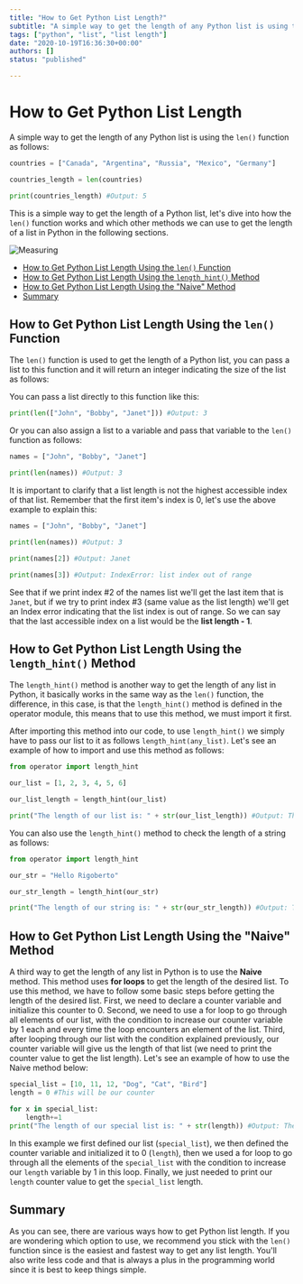 ```yaml
---
title: "How to Get Python List Length?"
subtitle: "A simple way to get the length of any Python list is using the `len()` function."
tags: ["python", "list", "list length"]
date: "2020-10-19T16:36:30+00:00"
authors: []
status: "published"

---
```


# How to Get Python List Length

A simple way to get the length of any Python list is using the `len()` function as follows:

```py
countries = ["Canada", "Argentina", "Russia", "Mexico", "Germany"]

countries_length = len(countries)

print(countries_length) #Output: 5 
```

This is a simple way to get the length of a Python list, let's dive into how the `len()` function works and which other methods we can use to get the length of a list in Python in the following sections.

![Measuring](https://media.tenor.com/AFJK9BNwiZIAAAAC/harry-styles-tape-measure.gif)

- [How to Get Python List Length Using the `len()` Function](#len)
- [How to Get Python List Length Using the `length_hint()` Method](#hint)
- [How to Get Python List Length Using the "Naive" Method](#naive)
- [Summary](#summary)

## How to Get Python List Length Using the `len()` Function <a name="len"></a>

The `len()` function is used to get the length of a Python list, you can pass a list to this function and it will return an integer indicating the size of the list as follows:

You can pass a list directly to this function like this:

```py
print(len(["John", "Bobby", "Janet"])) #Output: 3
```
Or you can also assign a list to a variable and pass that variable to the `len()` function as follows:

```py
names = ["John", "Bobby", "Janet"]

print(len(names)) #Output: 3
```
It is important to clarify that a list length is not the highest accessible index of that list. Remember that the first item's index is 0, let's use the above example to explain this:

```py
names = ["John", "Bobby", "Janet"]

print(len(names)) #Output: 3

print(names[2]) #Output: Janet

print(names[3]) #Output: IndexError: list index out of range
```

See that if we print index #2 of the names list we'll get the last item that is `Janet`, but if we try to print index #3 (same value as the list length) we'll get an Index error indicating that the list index is out of range. So we can say that the last accessible index on a list would be the **list length - 1**.

## How to Get Python List Length Using the `length_hint()` Method <a name="hint"></a>

The `length_hint()` method is another way to get the length of any list in Python, it basically works in the same way as the `len()` function, the difference, in this case, is that the `length_hint()` method is defined in the operator module, this means that to use this method, we must import it first. 

After importing this method into our code, to use `length_hint()` we simply have to pass our list to it as follows `length_hint(any_list)`. Let's see an example of how to import and use this method as follows:

```py
from operator import length_hint 

our_list = [1, 2, 3, 4, 5, 6]

our_list_length = length_hint(our_list)

print("The length of our list is: " + str(our_list_length)) #Output: The length of our list is: 6
```

You can also use the `length_hint()` method to check the length of a string as follows:

```py
from operator import length_hint 

our_str = "Hello Rigoberto"

our_str_length = length_hint(our_str)

print("The length of our string is: " + str(our_str_length)) #Output: The length of our string is: 15
```

## How to Get Python List Length Using the "Naive" Method <a name="naive"></a>

A third way to get the length of any list in Python is to use the **Naive** method. This method uses **for loops** to get the length of the desired list. To use this method, we have to follow some basic steps before getting the length of the desired list. First, we need to declare a counter variable and initialize this counter to 0. Second, we need to use a for loop to go through all elements of our list, with the condition to increase our counter variable by 1 each and every time the loop encounters an element of the list. Third, after looping through our list with the condition explained previously, our counter variable will give us the length of that list (we need to print the counter value to get the list length). Let's see an example of how to use the Naive method below:

```py
special_list = [10, 11, 12, "Dog", "Cat", "Bird"]
length = 0 #This will be our counter

for x in special_list:
    length+=1
print("The length of our special list is: " + str(length)) #Output: The length of our special list is: 6
```

In this example we first defined our list (`special_list`), we then defined the counter variable and initialized it to 0 (`length`), then we used a for loop to go through all the elements of the `special_list` with the condition to increase our `length` variable by 1 in this loop. Finally, we just needed to print our `length` counter value to get the `special_list` length.

## Summary <a name="summary"></a>

As you can see, there are various ways how to get Python list length. If you are wondering which option to use, we recommend you stick with the `len()` function since is the easiest and fastest way to get any list length. You'll also write less code and that is always a plus in the programming world since it is best to keep things simple.
